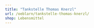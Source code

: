 ```yaml
---
title: "Tankstelle Thomas Knerzl"
url: /oeblarn/tankstelle-thomas-knerzl/
shop: Lebensmittel
---
```


